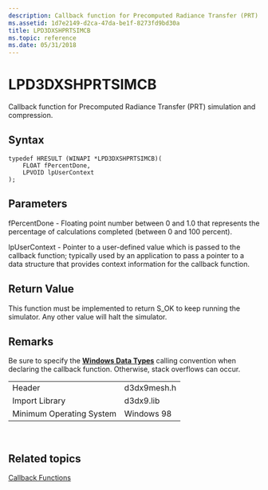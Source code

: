 ```yaml
---
description: Callback function for Precomputed Radiance Transfer (PRT) simulation and compression.
ms.assetid: 1d7e2149-d2ca-47da-be1f-8273fd9bd30a
title: LPD3DXSHPRTSIMCB
ms.topic: reference
ms.date: 05/31/2018
---
```


# LPD3DXSHPRTSIMCB

Callback function for Precomputed Radiance Transfer (PRT) simulation and compression.

## Syntax


```
typedef HRESULT (WINAPI *LPD3DXSHPRTSIMCB)(
    FLOAT fPercentDone,
    LPVOID lpUserContext
);
```



## Parameters

fPercentDone - Floating point number between 0 and 1.0 that represents the percentage of calculations completed (between 0 and 100 percent).

lpUserContext - Pointer to a user-defined value which is passed to the callback function; typically used by an application to pass a pointer to a data structure that provides context information for the callback function.

## Return Value

This function must be implemented to return S\_OK to keep running the simulator. Any other value will halt the simulator.

## Remarks

Be sure to specify the [**Windows Data Types**](../winprog/windows-data-types.md) calling convention when declaring the callback function. Otherwise, stack overflows can occur.



|                          |             |
|--------------------------|-------------|
| Header                   | d3dx9mesh.h |
| Import Library           | d3dx9.lib   |
| Minimum Operating System | Windows 98  |



 

## Related topics

<dl> <dt>

[Callback Functions](dx9-graphics-reference-d3dx-callback-functions.md)
</dt> </dl>

 

 
